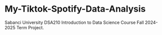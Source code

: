 # My-Tiktok-Spotify-Data-Analysis
Sabanci University DSA210 Introduction to Data Science Course Fall 2024-2025 Term Project.

